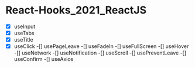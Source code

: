 # React-Hooks_2021_ReactJS

-[x] useInput
-[x] useTabs
-[x] useTitle
-[x] useClick
-[] usePageLeave
-[] useFadeIn
-[] useFullScreen
-[] useHover
-[] useNetwork
-[] useNotification
-[] useScroll
-[] usePreventLeave
-[] useConfirm
-[] useAxios
